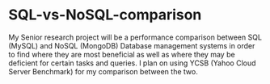 # SQL-vs-NoSQL-comparison
My Senior research project will be a performance comparison between SQL (MySQL) and NoSQL (MongoDB) Database management systems in order to find where they are most beneficial as well as where they may be deficient for certain tasks and queries. I plan on using YCSB (Yahoo Cloud Server Benchmark) for my comparison between the two.
